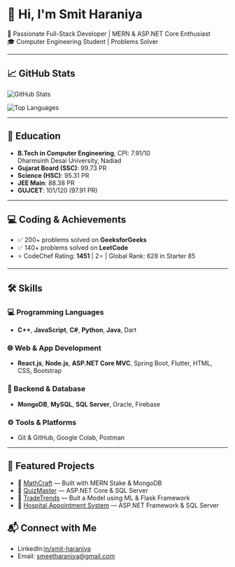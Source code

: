 # 👋 Hi, I'm Smit Haraniya

🚀 Passionate Full-Stack Developer | MERN & ASP.NET Core Enthusiast  
🎓 Computer Engineering Student | Problems Solver

---

## 📈 GitHub Stats

![GitHub Stats](https://github-readme-stats.vercel.app/api?username=SmitHaraniya35&show_icons=true&theme=radical)

![Top Languages](https://github-readme-stats.vercel.app/api/top-langs/?username=SmitHaraniya35&layout=compact&theme=radical)

---

## 🧠 Education
- **B.Tech in Computer Engineering**, CPI: 7.91/10  
  Dharmsinh Desai University, Nadiad  
- **Gujarat Board (SSC)**: 99.73 PR  
- **Science (HSC)**: 95.31 PR  
- **JEE Main**: 88.38 PR  
- **GUJCET**: 101/120 (97.91 PR)  

---

## 💻 Coding & Achievements
- ✅ 200+ problems solved on **GeeksforGeeks**  
- ✅ 140+ problems solved on **LeetCode**  
- ⭐ CodeChef Rating: **1451** | 2⭐ | Global Rank: 628 in Starter 85   

---

## 🛠️ Skills

### 💻 Programming Languages
- **C++**, **JavaScript**, **C#**, **Python**, **Java**, Dart

### 🌐 Web & App Development
- **React.js**, **Node.js**, **ASP.NET Core MVC**, Spring Boot, Flutter, HTML, CSS, Bootstrap

### 🧠 Backend & Database
- **MongoDB**, **MySQL**, **SQL Server**, Oracle, Firebase

### ⚙️ Tools & Platforms
- Git & GitHub, Google Colab, Postman

---

## 🌟 Featured Projects
- 🔗 [MathCraft](https://github.com/SmitHaraniya35/MathCraft) — Built with MERN Stake & MongoDB
- 🔗 [QuizMaster](https://github.com/SmitHaraniya35/QuizMasters) — ASP.NET Core & SQL Server   
- 🔗 [TradeTrends](https://github.com/SmitHaraniya35/TradeTrends) — Buit a Model using ML & Flask Framework
- 🔗 [Hospital Appointment System](https://github.com/SmitHaraniya35/Hospital-Appointment-System) — ASP.NET Framework & SQL Server    

## 📬 Connect with Me
- LinkedIn:[in/smit-haraniya](https://linkedin.com/in/smit-haraniya)
- Email: smeetharaniya@gmail.com
